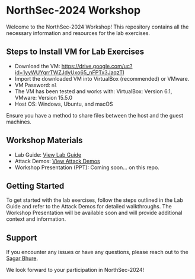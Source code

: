 # NorthSec-2024 Workshop
Welcome to the NorthSec-2024 Workshop! This repository contains all the necessary information and resources for the lab exercises.

## Steps to Install VM for Lab Exercises
- Download the VM: https://drive.google.com/uc?id=1yyWUYqrrTWZJdyUxo65_nFPTx3JaqzTI 
- Import the downloaded VM into VirtualBox (recommended) or VMware.
- VM Password: `ml`
- The VM has been tested and works with: VirtualBox: Version 6.1, VMware: Version 15.5.0
- Host OS: Windows, Ubuntu, and macOS

Ensure you have a method to share files between the host and the guest machines.

## Workshop Materials
- Lab Guide: [View Lab Guide](https://drive.google.com/file/d/1Yb_5pg1FFNncsq8DP6nxmuBGxVqQdN5G/view)
- Attack Demos: [View Attack Demos](https://drive.google.com/drive/folders/1Po0XT6C5M5JGRcvinJ6ZYfZ4SdLZwh5F)
- Workshop Presentation (PPT): Coming soon... on this repo.

## Getting Started
To get started with the lab exercises, follow the steps outlined in the Lab Guide and refer to the Attack Demos for detailed walkthroughs. The Workshop Presentation will be available soon and will provide additional context and information.

## Support
If you encounter any issues or have any questions, please reach out to the [Sagar Bhure](mailto:sagar.bhure@owasp.org). 

We look forward to your participation in NorthSec-2024!

